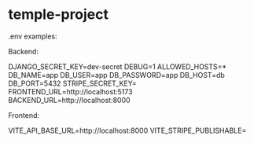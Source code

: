 # temple-project

.env examples:

Backend:

DJANGO_SECRET_KEY=dev-secret
DEBUG=1
ALLOWED_HOSTS=*
DB_NAME=app
DB_USER=app
DB_PASSWORD=app
DB_HOST=db
DB_PORT=5432
STRIPE_SECRET_KEY=
FRONTEND_URL=http://localhost:5173
BACKEND_URL=http://localhost:8000

Frontend:

VITE_API_BASE_URL=http://localhost:8000
VITE_STRIPE_PUBLISHABLE=
